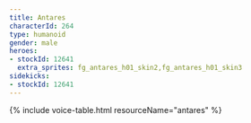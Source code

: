 ```yaml
---
title: Antares
characterId: 264
type: humanoid
gender: male
heroes:
- stockId: 12641
  extra_sprites: fg_antares_h01_skin2,fg_antares_h01_skin3
sidekicks:
- stockId: 12641
---
```


{% include voice-table.html resourceName="antares"
%}
